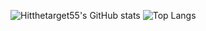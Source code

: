 ![Hitthetarget55's GitHub stats](https://github-readme-stats.vercel.app/api?username=Hitthetarget55&show_icons=true&theme=radical&include_all_commits=true?count_private=true)
![Top Langs](https://github-readme-stats.vercel.app/api/top-langs/?username=Hitthetarget55&show_icons=true&theme=radical)


